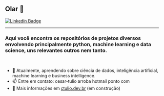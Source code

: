 ## Olar 👋
[![Linkedin Badge](https://img.shields.io/badge/-cesartulio-blue?style=flat-square&logo=Linkedin&logoColor=white&link=https://www.linkedin.com/in/cesartulio//)](https://www.linkedin.com/in/cesartulio/)

---
### Aqui você encontra os repositórios de projetos diversos envolvendo principalmente python, machine learning e data science, uns relevantes outros nem tanto.
<br>

- 🌱 Atualmente, aprendendo sobre ciência de dados, inteligência artificial, machine learning e business intelligence. 
- 📫 Entre em contato: cesar-tulio arroba hotmail ponto com
- 📝  Mais informações em [ctulio.dev.br](http://ctulio.dev.br) (em construção)
<!--
**ctulio/ctulio** is a ✨ _special_ ✨ repository because its `README.md` (this file) appears on your GitHub profile.

Here are some ideas to get you started:

- 🔭 I’m currently working on ...
- 🌱 I’m currently learning ...
- 👯 I’m looking to collaborate on ...
- 🤔 I’m looking for help with ...
- 💬 Ask me about ...
- 📫 How to reach me: ...
- 😄 Pronouns: ...
- ⚡ Fun fact: ...
-->

